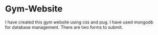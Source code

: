 # Gym-Website
I have created this gym website using css and pug.
I have used mongodb for database management.
There are two forms to submit.
